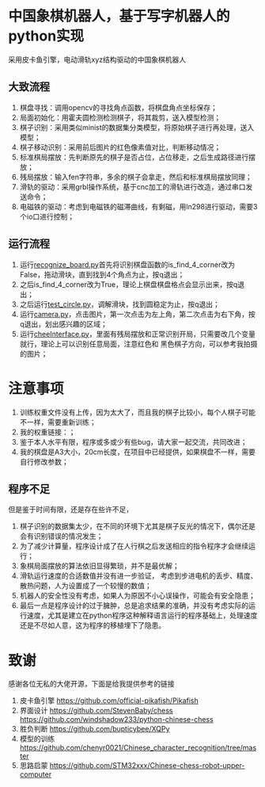 # 中国象棋机器人，基于写字机器人的python实现

采用皮卡鱼引擎，电动滑轨xyz结构驱动的中国象棋机器人

## 大致流程
1. 棋盘寻找：调用opencv的寻找角点函数，将棋盘角点坐标保存；
2. 局面初始化：用霍夫圆检测检测棋子，将其裁剪，送入模型检测；
3. 棋子识别：采用类似minist的数据集分类模型，将原始棋子进行再处理，送入模型；
4. 棋子移动识别：采用前后图片的红色像素值对比，判断移动情况；
5. 标准棋局摆放：先判断原先的棋子是否占位，占位移走，之后生成路径进行摆放；
6. 残局摆放：输入fen字符串，多余的棋子会拿走，然后和标准棋局摆放同理；
7. 滑轨的驱动：采用grbl操作系统，基于cnc加工的滑轨进行改造，通过串口发送命令；
8. 电磁铁的驱动：考虑到电磁铁的磁滞曲线，有剩磁，用ln298进行驱动，需要3个io口进行控制；


## 运行流程
1. 运行[recognize_board.py](recognize_board.py)首先将识别棋盘函数的is_find_4_corner改为False，拖动滑块，直到找到4个角点为止，按q退出；
2. 之后is_find_4_corner改为True，理论上棋盘棋盘格点会显示出来，按q退出；
3. 之后运行[test_circle.py](test_circle.py)，调解滑块，找到圆稳定为止，按q退出；
4. 运行[camera.py](camera.py)，点击图片，第一次点击为左上角，第二次点击为右下角，按q退出，划出感兴趣的区域；
5. 运行[cheeInterface.py](cheeInterface.py)，里面有残局摆放和正常识别开局，只需要改几个变量就行，理论上可以识别任意局面，注意红色和
  黑色棋子方向，可以参考我拍摄的图片；

# 注意事项
1. 训练权重文件没有上传，因为太大了，而且我的棋子比较小，每个人棋子可能不一样，需要重新训练；
2. 我的权重链接：；
3. 鉴于本人水平有限，程序或多或少有些bug，请大家一起交流，共同改进；
4. 我的棋盘是A3大小，20cm长度，在项目中已经提供，如果棋盘不一样，需要自行修改参数；

## 程序不足
但是鉴于时间有限，还是存在些许不足，
1. 棋子识别的数据集太少，在不同的环境下尤其是棋子反光的情况下，偶尔还是会有识别错误的情况发生；
2. 为了减少计算量，程序设计成了在人行棋之后发送相应的指令程序才会继续运行；
3. 象棋局面摆放的算法依旧显得繁琐，并不是最优解；
4. 滑轨运行速度的合适数值并没有进一步验证， 考虑到步进电机的丢步、精度、散热问题，人为设置成了一个较慢的数值；
5. 机器人的安全性没有考虑，如果人为原因不小心误操作，可能会有安全隐患；
6. 最后一点是程序设计的过于臃肿，总是追求结果的准确，并没有考虑实际的运行速度，尤其是建立在python程序这种解释语言运行的程序基础上，处理速度还是不尽如人意，这为程序的移植埋下了隐患。

# 致谢
感谢各位无私的大佬开源，下面是给我提供参考的链接
1. 皮卡鱼引擎
  https://github.com/official-pikafish/Pikafish
2. 界面设计
  https://github.com/StevenBaby/chess
  https://github.com/windshadow233/python-chinese-chess
3. 胜负判断
  https://github.com/bupticybee/XQPy
4. 模型的训练
  https://github.com/chenyr0021/Chinese_character_recognition/tree/master
5. 思路启蒙
  https://github.com/STM32xxx/Chinese-chess-robot-upper-computer
